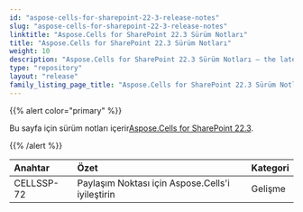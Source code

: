 ```yaml
---
id: "aspose-cells-for-sharepoint-22-3-release-notes"
slug: "aspose-cells-for-sharepoint-22-3-release-notes"
linktitle: "Aspose.Cells for SharePoint 22.3 Sürüm Notları"
title: "Aspose.Cells for SharePoint 22.3 Sürüm Notları"
weight: 10
description: "Aspose.Cells for SharePoint 22.3 Sürüm Notları – the latest updates and fixes."
type: "repository"
layout: "release"
family_listing_page_title: "Aspose.Cells for SharePoint 22.3 Sürüm Notları"
---
```

{{% alert color="primary" %}} 

 Bu sayfa için sürüm notları içerir[Aspose.Cells for SharePoint 22.3](https://releases.aspose.com/cells/sharepoint/new-releases/aspose.cells-for-sharepoint-22.3/).

{{% /alert %}} 

|**Anahtar**|**Özet**|**Kategori**|
|:- |:- |:- |
|CELLSSP-72|Paylaşım Noktası için Aspose.Cells'i iyileştirin|Gelişme|

